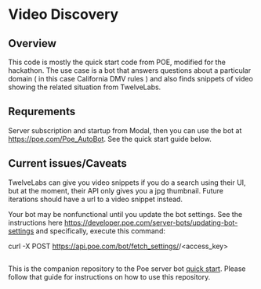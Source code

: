 # Video Discovery

## Overview

This code is mostly the quick start code from POE, modified for the hackathon.  The use case is a bot that
answers questions about a particular domain ( in this case California DMV rules ) and also finds snippets
of video showing the related situation from TwelveLabs.  

## Requrements

Server subscription and startup from Modal, then you can use the bot at https://poe.com/Poe_AutoBot.  See the quick start guide below.

## Current issues/Caveats

TwelveLabs can give you video snippets if you do a search using their UI, but at the moment, their API
only gives you a jpg thumbnail.  Future iterations should have a url to a video snippet instead.

Your bot may be nonfunctional until you update the bot settings.  See the instructions here https://developer.poe.com/server-bots/updating-bot-settings and specifically,
execute this command: 

curl -X POST https://api.poe.com/bot/fetch_settings/<botname>/<access_key>

## 
This is the companion repository to the Poe server bot
[quick start](https://developer.poe.com/server-bots/quick-start). Please follow that
guide for instructions on how to use this repository.
